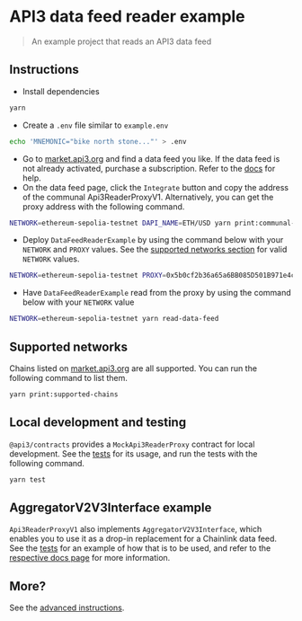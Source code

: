 # API3 data feed reader example

> An example project that reads an API3 data feed

## Instructions

- Install dependencies

```sh
yarn
```

- Create a `.env` file similar to `example.env`

```sh
echo 'MNEMONIC="bike north stone..."' > .env
```

- Go to [market.api3.org](https://market.api3.org) and find a data feed you like.
  If the data feed is not already activated, purchase a subscription.
  Refer to the [docs](https://docs.api3.org/dapps/integration/) for help.
- On the data feed page, click the `Integrate` button and copy the address of the communal Api3ReaderProxyV1.
  Alternatively, you can get the proxy address with the following command.

```sh
NETWORK=ethereum-sepolia-testnet DAPI_NAME=ETH/USD yarn print:communal-api3readerproxyv1-address
```

- Deploy `DataFeedReaderExample` by using the command below with your `NETWORK` and `PROXY` values.
  See the [supported networks section](#supported-networks) for valid `NETWORK` values.

```sh
NETWORK=ethereum-sepolia-testnet PROXY=0x5b0cf2b36a65a6BB085D501B971e4c102B9Cd473 yarn deploy
```

- Have `DataFeedReaderExample` read from the proxy by using the command below with your `NETWORK` value

```sh
NETWORK=ethereum-sepolia-testnet yarn read-data-feed
```

## Supported networks

Chains listed on [market.api3.org](https://market.api3.org/) are all supported.
You can run the following command to list them.

```sh
yarn print:supported-chains
```

## Local development and testing

`@api3/contracts` provides a `MockApi3ReaderProxy` contract for local development.
See the [tests](./test/DataFeedReaderExample.sol.js) for its usage, and run the tests with the following command.

```sh
yarn test
```

## AggregatorV2V3Interface example

`Api3ReaderProxyV1` also implements `AggregatorV2V3Interface`, which enables you to use it as a drop-in replacement for a Chainlink data feed.
See the [tests](./test/AggregatorV2V3InterfaceReaderExample.sol.js) for an example of how that is to be used, and refer to the [respective docs page](https://docs.api3.org/dapps/integration/aggregatorv2v3interface.html) for more information.

## More?

See the [advanced instructions](./scripts/README.md).
